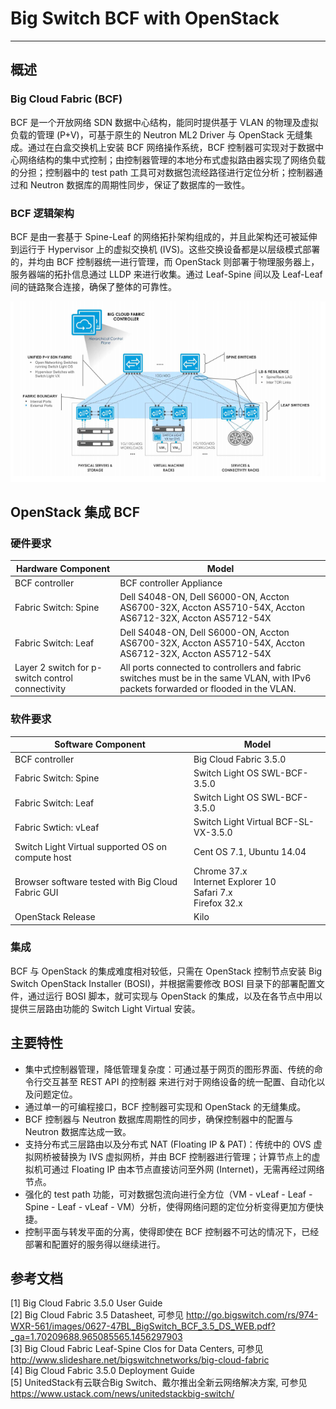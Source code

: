 # Big Switch BCF with OpenStack
---

## 概述

### Big Cloud Fabric (BCF)
BCF 是一个开放网络 SDN 数据中心结构，能同时提供基于 VLAN 的物理及虚拟负载的管理 (P+V)，可基于原生的 Neutron ML2 Driver 与 OpenStack 无缝集成。通过在白盒交换机上安装 BCF 网络操作系统，BCF 控制器可实现对于数据中心网络结构的集中式控制；由控制器管理的本地分布式虚拟路由器实现了网络负载的分担；控制器中的 test path 工具可对数据包流经路径进行定位分析；控制器通过和 Neutron 数据库的周期性同步，保证了数据库的一致性。

### BCF 逻辑架构
BCF 是由一套基于 Spine-Leaf 的网络拓扑架构组成的，并且此架构还可被延伸到运行于 Hypervisor 上的虚拟交换机 (IVS)。这些交换设备都是以层级模式部署的，并均由 BCF 控制器统一进行管理，而 OpenStack 则部署于物理服务器上，服务器端的拓扑信息通过 LLDP 来进行收集。通过 Leaf-Spine 间以及 Leaf-Leaf 间的链路聚合连接，确保了整体的可靠性。

![bcf_logic_view](../../images/ecosystem/bcf_logic_view.png "Figure 1. BCF Logical Architecture")

## OpenStack 集成 BCF

### 硬件要求
| Hardware Component | Model |
| ------------------ | ----- |
| BCF controller | BCF controller Appliance |
| Fabric Switch: Spine | Dell S4048-ON, Dell S6000-ON, Accton AS6700-32X, Accton AS5710-54X, Accton AS6712-32X, Accton AS5712-54X |
| Fabric Switch: Leaf | Dell S4048-ON, Dell S6000-ON, Accton AS6700-32X, Accton AS5710-54X, Accton AS6712-32X, Accton AS5712-54X |
| Layer 2 switch for p-switch control connectivity | All ports connected to controllers and fabric switches must be in the same VLAN, with IPv6 packets forwarded or flooded in the VLAN. |

### 软件要求
| Software Component | Model |
| ------------------ | ----- |
| BCF controller | Big Cloud Fabric 3.5.0 |
| Fabric Switch: Spine | Switch Light OS SWL-BCF-3.5.0 |
| Fabric Switch: Leaf | Switch Light OS SWL-BCF-3.5.0 |
| Fabric Swtich: vLeaf | Switch Light Virtual BCF-SL-VX-3.5.0 |
| Switch Light Virtual supported OS on compute host | Cent OS 7.1, Ubuntu 14.04 |
| Browser software tested with Big Cloud Fabric GUI | Chrome 37.x <br> Internet Explorer 10 <br> Safari 7.x <br> Firefox 32.x |
| OpenStack Release | Kilo |

### 集成
BCF 与 OpenStack 的集成难度相对较低，只需在 OpenStack 控制节点安装 Big Switch OpenStack Installer (BOSI)，并根据需要修改 BOSI 目录下的部署配置文件，通过运行 BOSI 脚本，就可实现与 OpenStack 的集成，以及在各节点中用以提供三层路由功能的 Switch Light Virtual 安装。

## 主要特性
- 集中式控制器管理，降低管理复杂度：可通过基于网页的图形界面、传统的命令行交互甚至 REST API 的控制器 来进行对于网络设备的统一配置、自动化以及问题定位。
- 通过单一的可编程接口，BCF 控制器可实现和 OpenStack 的无缝集成。
- BCF 控制器与 Neutron 数据库周期性的同步，确保控制器中的配置与 Neutron 数据库达成一致。
- 支持分布式三层路由以及分布式 NAT (Floating IP & PAT)：传统中的 OVS 虚拟网桥被替换为 IVS 虚拟网桥，并由 BCF 控制器进行管理；计算节点上的虚拟机可通过 Floating IP 由本节点直接访问至外网 (Internet)，无需再经过网络节点。
- 强化的 test path 功能，可对数据包流向进行全方位（VM - vLeaf - Leaf - Spine - Leaf - vLeaf - VM）分析，使得网络问题的定位分析变得更加方便快捷。
- 控制平面与转发平面的分离，使得即使在 BCF 控制器不可达的情况下，已经部署和配置好的服务得以继续进行。

## 参考文档
[1] Big Cloud Fabric 3.5.0 User Guide  
[2] Big Cloud Fabric 3.5 Datasheet, 可参见 http://go.bigswitch.com/rs/974-WXR-561/images/0627-47BL_BigSwitch_BCF_3.5_DS_WEB.pdf?_ga=1.70209688.965085565.1456297903  
[3] Big Cloud Fabric Leaf-Spine Clos for Data Centers, 可参见 http://www.slideshare.net/bigswitchnetworks/big-cloud-fabric  
[4] Big Cloud Fabric 3.5.0 Deployment Guide  
[5] UnitedStack有云联合Big Switch、戴尔推出全新云网络解决方案, 可参见 https://www.ustack.com/news/unitedstackbig-switch/
